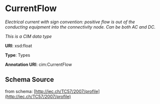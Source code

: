 # CurrentFlow

_Electrical current with sign convention: positive flow is out of the conducting equipment into the connectivity node. Can be both AC and DC._

*This is a CIM data type*

**URI**: xsd:float

**Type**: Types

**Annotation URI**: cim:CurrentFlow

## Schema Source

from schema: [http://iec.ch/TC57/2007/profile](http://iec.ch/TC57/2007/profile)
